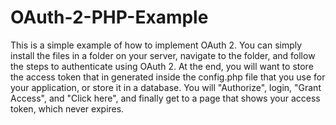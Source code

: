 OAuth-2-PHP-Example
===================

This is a simple example of how to implement OAuth 2.  You can simply install the files in a folder on your server, navigate to the folder, and follow the steps to authenticate using OAuth 2.  At the end, you will want to store the access token that in generated inside the config.php file that you use for your application, or store it in a database. You will "Authorize", login, "Grant Access", and "Click here", and finally get to a page that shows your access token, which never expires.